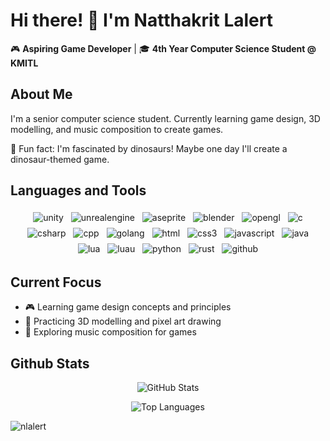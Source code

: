 # Hi there! 👋 I'm Natthakrit Lalert

🎮 **Aspiring Game Developer** | 🎓 **4th Year Computer Science Student @ KMITL**

## About Me

I'm a senior computer science student. Currently learning game design, 3D modelling, and music composition to create games.

🦕 Fun fact: I'm fascinated by dinosaurs! Maybe one day I'll create a dinosaur-themed game.

## Languages and Tools
<p align="center">
  <img src="https://img.shields.io/badge/unity-%23000000.svg?style=for-the-badge&logo=unity&logoColor=white" alt="unity" style="vertical-align:top; margin:4px">    
  <img src="https://img.shields.io/badge/unrealengine-%23313131.svg?style=for-the-badge&logo=unrealengine&logoColor=white" alt="unrealengine" style="vertical-align:top; margin:4px">
  <img src="https://img.shields.io/badge/Aseprite-FFFFFF?style=for-the-badge&logo=Aseprite&logoColor=#7D929E" alt="aseprite" style="vertical-align:top; margin:4px">
  <img src="https://img.shields.io/badge/blender-%23F5792A.svg?style=for-the-badge&logo=blender&logoColor=white" alt="blender" style="vertical-align:top; margin:4px">
  <img src="https://img.shields.io/badge/OpenGL-%23FFFFFF.svg?style=for-the-badge&logo=opengl" alt="opengl" style="vertical-align:top; margin:4px">
  <img src="https://img.shields.io/badge/c-%2300599C.svg?style=for-the-badge&logo=c&logoColor=white" alt="c" style="vertical-align:top; margin:4px">
  <img src="https://img.shields.io/badge/c%23-%23239120.svg?style=for-the-badge&logo=csharp&logoColor=white" alt="csharp" style="vertical-align:top; margin:4px">
  <img src="https://img.shields.io/badge/c++-%2300599C.svg?style=for-the-badge&logo=c%2B%2B&logoColor=white" alt="cpp" style="vertical-align:top; margin:4px">
  <img src="https://img.shields.io/badge/go-%2300ADD8.svg?style=for-the-badge&logo=go&logoColor=white" alt="golang" style="vertical-align:top; margin:4px">
  <img src="https://img.shields.io/badge/html5-%23E34F26.svg?style=for-the-badge&logo=html5&logoColor=white" alt="html" style="vertical-align:top; margin:4px">
  <img src="https://img.shields.io/badge/css3-%231572B6.svg?style=for-the-badge&logo=css3&logoColor=white" alt="css3" style="vertical-align:top; margin:4px">
  <img src="https://img.shields.io/badge/javascript-%23323330.svg?style=for-the-badge&logo=javascript&logoColor=%23F7DF1E" alt="javascript" style="vertical-align:top; margin:4px">
  <img src="https://img.shields.io/badge/java-%23ED8B00.svg?style=for-the-badge&logo=openjdk&logoColor=white" alt="java" style="vertical-align:top; margin:4px">
  <img src="https://img.shields.io/badge/lua-%232C2D72.svg?style=for-the-badge&logo=lua&logoColor=white" alt="lua" style="vertical-align:top; margin:4px">
  <img src="https://img.shields.io/badge/lua-%232C2D72.svg?style=for-the-badge&logo=luau&logoColor=white" alt="luau" style="vertical-align:top; margin:4px">
  <img src="https://img.shields.io/badge/python-3670A0?style=for-the-badge&logo=python&logoColor=ffdd54" alt="python" style="vertical-align:top; margin:4px">
  <img src="https://img.shields.io/badge/rust-%23000000.svg?style=for-the-badge&logo=rust&logoColor=white" alt="rust" style="vertical-align:top; margin:4px">
  <img src="https://img.shields.io/badge/github-%23121011.svg?style=for-the-badge&logo=github&logoColor=white" alt="github" style="vertical-align:top; margin:4px">
</p>

## Current Focus

- 🎮 Learning game design concepts and principles
- 🎨 Practicing 3D modelling and pixel art drawing
- 🎵 Exploring music composition for games

## Github Stats

<p align="center">
  <img src="https://github-readme-stats.vercel.app/api?username=nlalert&show_icons=true&theme=tokyonight" alt="GitHub Stats" />
</p>
<p align="center">
  <img src="https://github-readme-stats.vercel.app/api/top-langs/?username=nlalert&layout=compact&theme=tokyonight" alt="Top Languages" />
</p>
<p align="left"> <img src="https://komarev.com/ghpvc/?username=nlalert&label=Profile%20views&color=0e75b6&style=flat" alt="nlalert" /> </p>
